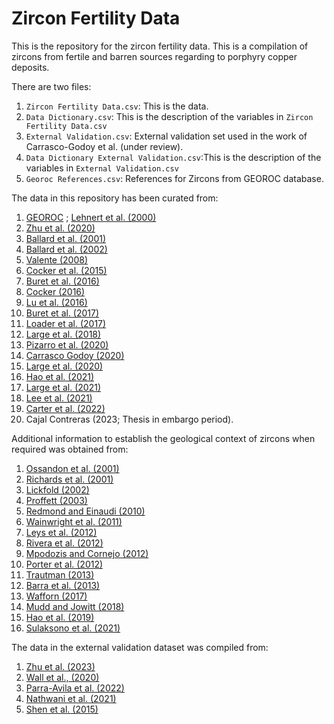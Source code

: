 # Zircon Fertility Data

This is the repository for the zircon fertility data. This is a compilation of zircons from fertile and barren sources regarding to porphyry copper deposits. 


There are two files: 

1) `Zircon Fertility Data.csv`: This is the data.
2) `Data Dictionary.csv`: This is the description of the variables in `Zircon Fertility Data.csv`
3) `External Validation.csv`: External validation set used in the work of Carrasco-Godoy et al. (under review).
4) `Data Dictionary External Validation.csv`:This is the description of the variables in `External Validation.csv`
5) `Georoc References.csv`: References for Zircons from GEOROC database.

The data in this repository has been curated from: 

1) [GEOROC](https://georoc.mpch-mainz.gwdg.de/georoc/) ; [Lehnert et al. (2000)](https://agupubs.onlinelibrary.wiley.com/doi/10.1029/1999GC000026)
2) [Zhu et al. (2020)](https://doi.org/10.1016/j.epsl.2020.116140)
3) [Ballard et al. (2001)](https://doi.org/b9pv3t)
4) [Ballard et al. (2002)](https://doi.org/10.1007/s00410-002-0402-5)
5) [Valente (2008)](http://hdl.handle.net/1885/109312)
6) [Cocker et al. (2015)](https://doi.org/10.1093/petrology/egv076)
7) [Buret et al. (2016)](https://doi.org/f8242b)
8) [Cocker (2016)](http://hdl.handle.net/1885/116126)
9) [Lu et al. (2016)](https://pubs.geoscienceworld.org/segweb/books/book/1387/chapter-abstract/107051323/Zircon-Compositions-as-a-Pathfinder-for-Porphyry?redirectedFrom=fulltext)
10) [Buret et al. (2017)](https://doi.org/10.1130/G38994.1)
11) [Loader et al. (2017)](https://doi.org/10.1016/j.gca.2022.03.024)
12) [Large et al. (2018)](https://doi.org/10.5382/econgeo.2018.4543)
13) [Pizarro et al. (2020)](https://doi.org/10.1016/j.oregeorev.2020.103771)
14) [Carrasco Godoy (2020)](https://doi.org/10.25911/5e427c3de2d4c)
15) [Large et al. (2020)](https://doi.org/10.5382/econgeo.2018.4543)
16) [Hao et al. (2021)](https://doi.org/10.5382/econgeo.4825)
17) [Large et al. (2021)](https://doi.org/10.1016/j.epsl.2021.116877)
18) [Lee et al. (2021)](https://doi.org/10.1007/s00126-020-00961-1)
19) [Carter et al. (2022)](https://doi.org/10.1038/s41598-022-20158-y)
20) Cajal Contreras (2023; Thesis in embargo period).

Additional information to establish the geological context of zircons when required was obtained from: 

1) [Ossandon et al. (2001)](https://doi.org/10.2113/gsecongeo.96.2.249)
2) [Richards et al. (2001)](https://doi.org/10.2113/gsecongeo.96.2.271)
3) [Lickfold (2002)](https://doi.org/10.25959/23210837.v1 )
4) [Proffett (2003)](https://doi.org/10.2113/gsecongeo.98.8.1535)
5) [Redmond and Einaudi (2010)](https://doi.org/10.2113/gsecongeo.105.1.43)
6) [Wainwright et al. (2011)](https://doi.org/10.1016/j.gr.2010.11.012)
7) [Leys et al. (2012)](https://pubs.geoscienceworld.org/segweb/books/book/1385/chapter-abstract/107050643/Copper-Gold-Molybdenum-Deposits-of-the-Ertsberg)
8) [Rivera et al. (2012)](https://pubs.geoscienceworld.org/segweb/books/book/1385/chapter-abstract/107045747/Update-of-the-Geologic-Setting-and-Porphyry-Cu-Mo)
9) [Mpodozis and Cornejo (2012)](https://pubs.geoscienceworld.org/segweb/books/book/1385/chapter-abstract/107053626/Cenozoic-Tectonics-and-Porphyry-Copper-Systems-of)
10) [Porter et al. (2012)](https://pubs.geoscienceworld.org/segweb/books/book/1385/chapter-abstract/107047653/Geology-of-the-Bingham-Canyon-Porphyry-Cu-Mo-Au?)
11) [Trautman (2013)](http://hdl.handle.net/2152/21931)
12) [Barra et al. (2013)](https://doi.org/10.1007/s00126-012-0452-1)
13) [Wafforn (2017)](http://hdl.handle.net/2152/61523)
14) [Mudd and Jowitt (2018)](https://pubs.geoscienceworld.org/segweb/economicgeology/article/113/6/1235/565824/Growing-Global-Copper-Resources-Reserves-and)
15) [Hao et al. (2019)](https://doi.org/10.1093/petrology/egz004)
16) [Sulaksono et al. (2021)](https://doi.org/10.1007/s00126-021-01040-9)

The data in the external validation dataset was compiled from:

1) [Zhu et al. (2023)](https://doi.org/10.1016/j.gca.2023.02.005)
2) [Wall et al., (2020)](https://doi.org/10.1130/G48140.1)
3) [Parra-Avila et al. (2022)](https://doi.org/10.1007/s00410-021-01878-2)
4) [Nathwani et al. (2021)](https://doi.org/10.1007/s00410-020-01766-1)
5) [Shen et al. (2015)](https://doi.org/10.2113/econgeo.110.7.1861)


